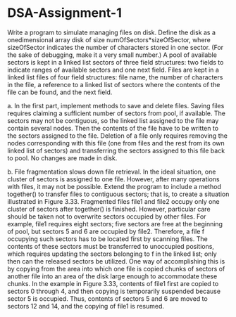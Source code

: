 # DSA-Assignment-1

Write a program to simulate managing files on disk. Define the disk as a onedimensional array disk of size numOfSectors*sizeOfSector, where sizeOfSector indicates the number of characters stored in one sector. (For the sake of debugging, make it a very small number.) A pool of available sectors is kept in a linked list sectors of three field structures: two fields to indicate ranges of available sectors and one next field. Files are kept in a linked list files of four field structures: file name, the number of characters in the file, a reference to a linked list of sectors where the contents of the file can be found, and the next field.

a. In the first part, implement methods to save and delete files. Saving files requires claiming a sufficient number of sectors from pool, if available. The sectors may not be contiguous, so the linked list assigned to the file may contain several nodes. Then the contents of the file have to be written to the sectors assigned to the file. Deletion of a file only requires removing the nodes corresponding with this file (one from files and the rest from its own linked list of sectors) and transferring the sectors assigned to this file back to pool. No changes are made in disk.

b. File fragmentation slows down file retrieval. In the ideal situation, one cluster of sectors is assigned to one file. However, after many operations with files, it may not be possible. Extend the program to include a method together() to transfer files to contiguous sectors; that is, to create a situation illustrated in Figure 3.33. Fragmented files file1 and file2 occupy only one cluster of sectors after together() is finished. However, particular care should be taken not to overwrite sectors occupied by other files. For example, file1 requires eight sectors; five sectors are free at the beginning of pool, but sectors 5 and 6 are occupied by file2. Therefore, a file f occupying such sectors has to be located first by scanning files. The contents of these sectors must be transferred to unoccupied positions, which requires updating the sectors belonging to f in the linked list; only then can the released sectors be utilized. One way of accomplishing this is by copying from the area into which one file is copied chunks of sectors of another file into an area of the disk large enough to accommodate these chunks. In the example in Figure 3.33, contents of file1 first are copied to sectors 0 through 4, and then copying is temporarily suspended because sector 5 is occupied. Thus, contents of sectors 5 and 6 are moved to sectors 12 and 14, and the copying of file1 is resumed.
